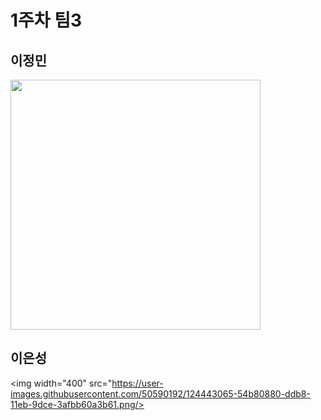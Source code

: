 # 1주차 팀3

## 이정민

<img width="400" src="https://user-images.githubusercontent.com/50590192/124442594-dd827480-ddb7-11eb-8c00-47ad22b158e9.png"/>


## 이은성

<img width="400" src="https://user-images.githubusercontent.com/50590192/124443065-54b80880-ddb8-11eb-9dce-3afbb60a3b61.png/>

